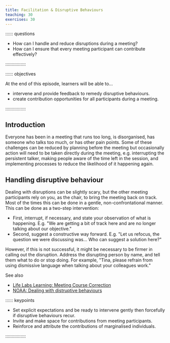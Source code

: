 ```yaml
---
title: Facilitation & Disruptive Behaviours
teaching: 30
exercises: 30
---
```


:::::: questions

* How can I handle and reduce disruptions during a meeting?
* How can I ensure that every meeting participant can contribute effectively?

::::::::::::::::


:::::: objectives

At the end of this episode, learners will be able to...

* intervene and provide feedback to remedy disruptive behaviours.
* create contribution opportunities for all participants during a meeting.

::::::::::::::::


## Introduction

Everyone has been in a meeting that runs too long, is disorganised, has someone who talks too much, or has other pain points. Some of these challenges can be reduced by planning before the meeting but occasionally action will need to be taken directly during the meeting, e.g. interrupting the persistent talker, making people aware of the time left in the session, and implementing processes to reduce the likelihood of it happening again. 

## Handling disruptive behaviour

Dealing with disruptions can be slightly scary, but the other meeting participants rely on you, as the chair, to bring the meeting back on track. Most of the times this can be done in a gentle, non-confrontational manner. This can be done as a two-step intervention:

- First, interrupt, if necessary, and state your observation of what is happening. E.g. "We are getting a bit of track here and are no longer talking about our objective."
- Second, suggest a constructive way forward. E.g. "Let us refocus, the question we were discussing was... Who can suggest a solution here?"

However, if this is not successful, it might be necessary to be firmer in calling out the disruption. Address the disrupting person by name, and tell them what to do or stop doing. For example, "Tina, please refrain from using dismissive language when talking about your colleagues work."

See also
- [Life Labs Learning: Meeting Course Correction](https://www.lifelabslearning.com/book/download/meeting-course-corrections)
- [NOAA: Dealing with distruptive behaviours](https://coast.noaa.gov/ddb/)



:::::: keypoints

* Set explicit expectations and be ready to intervene gently then forcefully if disruptive behaviours recur.
* Invite and make space for contributions from meeting participants.
* Reinforce and attribute the contributions of marginalised individuals.

::::::::::::::::


